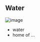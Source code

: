 ## Water
![image](https://user-images.githubusercontent.com/15892272/185632903-d3ef628a-2d88-4936-a5f8-a8afbeca60ca.png)

* water
* home of ...
